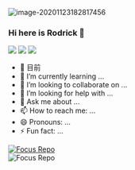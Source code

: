 ![image-20201123182817456](https://gitee.com/rodrick278/img/raw/master/img/image-20201123182817456.png)

### Hi here is Rodrick 👋
[![](https://badgen.net/badge/blog/檐上有月☽/?icon=sourcegraph&color=FFC83D)](https://rodrick.cn) [![](https://badgen.net/badge/github/Rodrick278/?icon=github&color=blue&label)](https://github.com/rodrick278/) [![](https://badgen.net/badge/yuque/yuque/?icon=telegram&color=34CE7B&label)](https://www.yuque.com/rodrick-miz0p)

- 🔭 目前
- 🌱 I’m currently learning ...
- 👯 I’m looking to collaborate on ...
- 🤔 I’m looking for help with ...
- 💬 Ask me about ...
- 📫 How to reach me: ...
- 😄 Pronouns: ...
- ⚡ Fun fact: ...

[![Focus Repo](https://github-readme-stats.vercel.app/api/pin/?username=rodrick278&repo=rodrick278.github.io&show_owner=true&theme=material-palenight)](https://github.com/rodrick278/rodrick278.github.io)<br/>
![Focus Repo](https://github-readme-stats.anuraghazra1.vercel.app/api/top-langs/?username=rodrick278&layout=compact&theme=material-palenight)<br/>

<!-- ![Focus Repo](https://github-readme-stats.vercel.app/api?username=rodrick278&theme=material-palenight) -->










